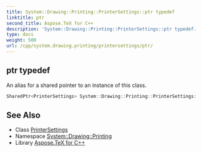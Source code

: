 ```yaml
---
title: System::Drawing::Printing::PrinterSettings::ptr typedef
linktitle: ptr
second_title: Aspose.TeX for C++
description: 'System::Drawing::Printing::PrinterSettings::ptr typedef. An alias for a shared pointer to an instance of this class in C++.'
type: docs
weight: 500
url: /cpp/system.drawing.printing/printersettings/ptr/
---
```

## ptr typedef


An alias for a shared pointer to an instance of this class.

```cpp
SharedPtr<PrinterSettings> System::Drawing::Printing::PrinterSettings::ptr
```

## See Also

* Class [PrinterSettings](../)
* Namespace [System::Drawing::Printing](../../)
* Library [Aspose.TeX for C++](../../../)
